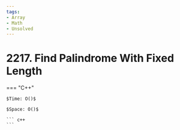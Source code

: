 ```yaml
---
tags:
- Array
- Math
- Unsolved
---
```



# 2217. Find Palindrome With Fixed Length

=== "C++"

    $Time: O()$

    $Space: O()$

    ``` c++
    ```